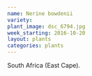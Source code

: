 ```yaml
---
name: Nerine bowdenii
variety: 
plant_image: dsc_6794.jpg
week_starting: 2016-10-20
layout: plants 
categories: plants 
---
```

South Africa (East Cape).